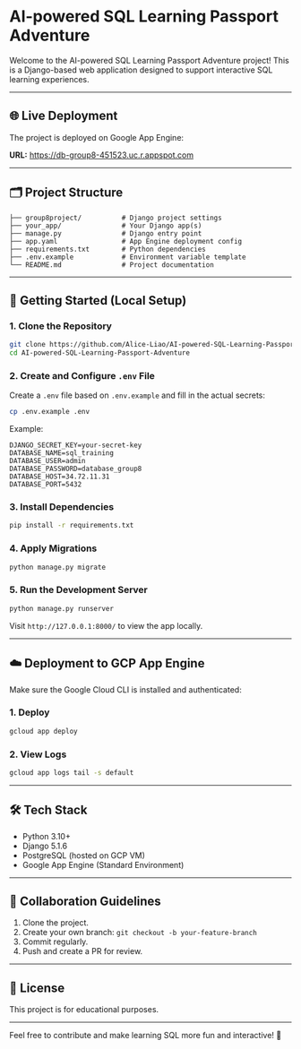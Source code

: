 # AI-powered SQL Learning Passport Adventure

Welcome to the AI-powered SQL Learning Passport Adventure project! This is a Django-based web application designed to support interactive SQL learning experiences.

---

## 🌐 Live Deployment
The project is deployed on Google App Engine:

**URL:** https://db-group8-451523.uc.r.appspot.com

---

## 🗂 Project Structure
```
├── group8project/          # Django project settings
├── your_app/               # Your Django app(s)
├── manage.py               # Django entry point
├── app.yaml                # App Engine deployment config
├── requirements.txt        # Python dependencies
├── .env.example            # Environment variable template
└── README.md               # Project documentation
```

---

## 🚀 Getting Started (Local Setup)

### 1. Clone the Repository
```bash
git clone https://github.com/Alice-Liao/AI-powered-SQL-Learning-Passport-Adventure.git
cd AI-powered-SQL-Learning-Passport-Adventure
```

### 2. Create and Configure `.env` File
Create a `.env` file based on `.env.example` and fill in the actual secrets:

```bash
cp .env.example .env
```

Example:
```env
DJANGO_SECRET_KEY=your-secret-key
DATABASE_NAME=sql_training
DATABASE_USER=admin
DATABASE_PASSWORD=database_group8
DATABASE_HOST=34.72.11.31
DATABASE_PORT=5432
```

### 3. Install Dependencies
```bash
pip install -r requirements.txt
```

### 4. Apply Migrations
```bash
python manage.py migrate
```

### 5. Run the Development Server
```bash
python manage.py runserver
```
Visit `http://127.0.0.1:8000/` to view the app locally.

---

## ☁️ Deployment to GCP App Engine
Make sure the Google Cloud CLI is installed and authenticated:

### 1. Deploy
```bash
gcloud app deploy
```

### 2. View Logs
```bash
gcloud app logs tail -s default
```

---

## 🛠 Tech Stack
- Python 3.10+
- Django 5.1.6
- PostgreSQL (hosted on GCP VM)
- Google App Engine (Standard Environment)

---

## 🤝 Collaboration Guidelines
1. Clone the project.
2. Create your own branch: `git checkout -b your-feature-branch`
3. Commit regularly.
4. Push and create a PR for review.

---

## 📄 License
This project is for educational purposes.

---

Feel free to contribute and make learning SQL more fun and interactive! 🚀

